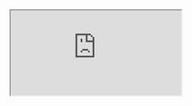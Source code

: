 

<div class="map">
  <iframe src="https://geographika.github.io/getting-started-with-mapserver-demo/clusters.html"></iframe>
</div>
